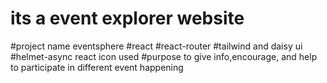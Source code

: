 # its a event explorer website
#project name eventsphere
#react 
#react-router
#tailwind and daisy ui 
#helmet-async react icon used
#purpose to give info,encourage, and help to participate in different event happening 
